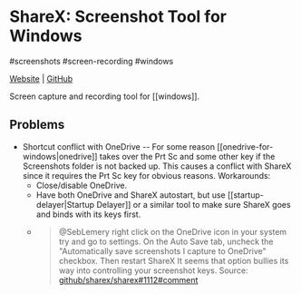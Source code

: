 # ShareX: Screenshot Tool for Windows
#screenshots #screen-recording #windows 

[Website](https://getsharex.com/) | [GitHub](https://github.com/ShareX/ShareX)

Screen capture and recording tool for [[windows]]. 

## Problems
- Shortcut conflict with OneDrive -- For some reason [[onedrive-for-windows|onedrive]] takes over the Prt Sc and some other key if the Screenshots folder is not backed up. This causes a conflict with ShareX since it requires the Prt Sc key for obvious reasons. Workarounds:
	- Close/disable OneDrive.
	- Have both OneDrive and ShareX autostart, but use [[startup-delayer|Startup Delayer]] or a similar tool to make sure ShareX goes and binds with its keys first.
	- > @SebLemery right click on the OneDrive icon in your system try and go to settings. On the Auto Save tab, uncheck the "Automatically save screenshots I capture to OneDrive" checkbox. Then restart ShareX It seems that option bullies its way into controlling your screenshot keys.
	  Source: [github/sharex/sharex#1112#comment](https://github.com/ShareX/ShareX/issues/1112#issuecomment-174806110)
